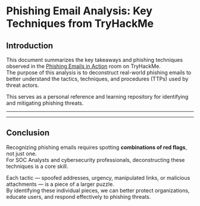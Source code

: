 # Phishing Email Analysis: Key Techniques from TryHackMe

## Introduction
This document summarizes the key takeaways and phishing techniques observed in the [Phishing Emails in Action](https://tryhackme.com/room/phishingemailsinaction) room on TryHackMe.  
The purpose of this analysis is to deconstruct real-world phishing emails to better understand the tactics, techniques, and procedures (TTPs) used by threat actors.  

This serves as a personal reference and learning repository for identifying and mitigating phishing threats.

---



---

## Conclusion
Recognizing phishing emails requires spotting **combinations of red flags**, not just one.  
For SOC Analysts and cybersecurity professionals, deconstructing these techniques is a core skill.  

Each tactic — spoofed addresses, urgency, manipulated links, or malicious attachments — is a piece of a larger puzzle.  
By identifying these individual pieces, we can better protect organizations, educate users, and respond effectively to phishing threats.
